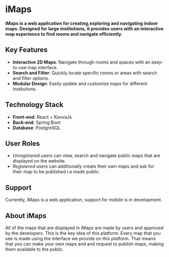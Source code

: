 # iMaps

**iMaps is a web application for creating,exploring and navigating indoor maps. Designed for large institutions, it provides users with an interactive map experience to find rooms and navigate efficiently.**

## Key Features
- **Interactive 2D Maps**: Navigate through rooms and spaces with an easy-to-use map interface.
- **Search and Filter**: Quickly locate specific rooms or areas with search and filter options.
- **Modular Design**: Easily update and customize maps for different institutions.

## Technology Stack
- **Front-end**: React + KonvaJs
- **Back-end**: Spring Boot
- **Database**: PostgreSQL

## User Roles
- _Unregistered users_ can view, search and navigate public maps that are displayed on the website.
- _Registered users_ can additionally create their own maps and ask for their map to be published i.e made public.

## Support
Currently, iMaps is a web application, support for mobile is in development.

## About iMaps

All of the maps that are displayed in iMaps are made by users and approved by the developers. This is the key idea of this platform. Every map that you see is made using the interface we provide on this platform. That means that you can make your own maps and and request to publish maps, making them available to the public.
